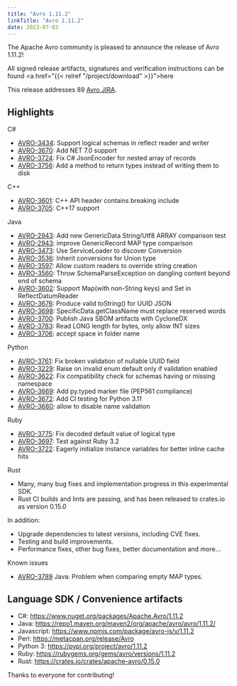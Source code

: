 ```yaml
---
title: "Avro 1.11.2"
linkTitle: "Avro 1.11.2"
date: 2023-07-03
---
```


<!--

 Licensed to the Apache Software Foundation (ASF) under one
 or more contributor license agreements.  See the NOTICE file
 distributed with this work for additional information
 regarding copyright ownership.  The ASF licenses this file
 to you under the Apache License, Version 2.0 (the
 "License"); you may not use this file except in compliance
 with the License.  You may obtain a copy of the License at

   https://www.apache.org/licenses/LICENSE-2.0

 Unless required by applicable law or agreed to in writing,
 software distributed under the License is distributed on an
 "AS IS" BASIS, WITHOUT WARRANTIES OR CONDITIONS OF ANY
 KIND, either express or implied.  See the License for the
 specific language governing permissions and limitations
 under the License.

-->

The Apache Avro community is pleased to announce the release of Avro 1.11.2!

All signed release artifacts, signatures and verification instructions can
be found <a href="{{< relref "/project/download" >}}">here</a>

This release addresses 89 [Avro JIRA](https://issues.apache.org/jira/issues/?jql=project%3DAVRO%20AND%20fixVersion%3D1.11.2).

## Highlights

C#
- [AVRO-3434](https://issues.apache.org/jira/browse/AVRO-3434): Support logical schemas in reflect reader and writer
- [AVRO-3670](https://issues.apache.org/jira/browse/AVRO-3670): Add NET 7.0 support
- [AVRO-3724](https://issues.apache.org/jira/browse/AVRO-3724): Fix C# JsonEncoder for nested array of records
- [AVRO-3756](https://issues.apache.org/jira/browse/AVRO-3756): Add a method to return types instead of writing them to disk

C++
- [AVRO-3601](https://issues.apache.org/jira/browse/AVRO-3601): C++ API header contains breaking include
- [AVRO-3705](https://issues.apache.org/jira/browse/AVRO-3705): C++17 support

Java
- [AVRO-2943](https://issues.apache.org/jira/browse/AVRO-2943): Add new GenericData String/Utf8 ARRAY comparison test
- [AVRO-2943](https://issues.apache.org/jira/browse/AVRO-2943): improve GenericRecord MAP type comparison
- [AVRO-3473](https://issues.apache.org/jira/browse/AVRO-3473): Use ServiceLoader to discover Conversion
- [AVRO-3536](https://issues.apache.org/jira/browse/AVRO-3536): Inherit conversions for Union type
- [AVRO-3597](https://issues.apache.org/jira/browse/AVRO-3597): Allow custom readers to override string creation
- [AVRO-3560](https://issues.apache.org/jira/browse/AVRO-3560): Throw SchemaParseException on dangling content beyond end of schema
- [AVRO-3602](https://issues.apache.org/jira/browse/AVRO-3602): Support Map(with non-String keys) and Set in ReflectDatumReader
- [AVRO-3676](https://issues.apache.org/jira/browse/AVRO-3676): Produce valid toString() for UUID JSON
- [AVRO-3698](https://issues.apache.org/jira/browse/AVRO-3698): SpecificData.getClassName must replace reserved words
- [AVRO-3700](https://issues.apache.org/jira/browse/AVRO-3700): Publish Java SBOM artifacts with CycloneDX
- [AVRO-3783](https://issues.apache.org/jira/browse/AVRO-3783): Read LONG length for bytes, only allow INT sizes
- [AVRO-3706](https://issues.apache.org/jira/browse/AVRO-3706): accept space in folder name

Python
- [AVRO-3761](https://issues.apache.org/jira/browse/AVRO-3761): Fix broken validation of nullable UUID field
- [AVRO-3229](https://issues.apache.org/jira/browse/AVRO-3229): Raise on invalid enum default only if validation enabled
- [AVRO-3622](https://issues.apache.org/jira/browse/AVRO-3622): Fix compatibility check for schemas having or missing namespace
- [AVRO-3669](https://issues.apache.org/jira/browse/AVRO-3669): Add py.typed marker file (PEP561 compliance)
- [AVRO-3672](https://issues.apache.org/jira/browse/AVRO-3672): Add CI testing for Python 3.11
- [AVRO-3680](https://issues.apache.org/jira/browse/AVRO-3680): allow to disable name validation

Ruby
- [AVRO-3775](https://issues.apache.org/jira/browse/AVRO-3775): Fix decoded default value of logical type
- [AVRO-3697](https://issues.apache.org/jira/browse/AVRO-3697): Test against Ruby 3.2
- [AVRO-3722](https://issues.apache.org/jira/browse/AVRO-3722): Eagerly initialize instance variables for better inline cache hits

Rust
- Many, many bug fixes and implementation progress in this experimental SDK.
- Rust CI builds and lints are passing, and has been released to crates.io as version 0.15.0

In addition:
- Upgrade dependencies to latest versions, including CVE fixes.
- Testing and build improvements.
- Performance fixes, other bug fixes, better documentation and more...


Known issues
- [AVRO-3789](https://issues.apache.org/jira/browse/AVRO-3789) Java: Problem when comparing empty MAP types.

## Language SDK / Convenience artifacts

* C#: https://www.nuget.org/packages/Apache.Avro/1.11.2
* Java: https://repo1.maven.org/maven2/org/apache/avro/avro/1.11.2/
* Javascript: https://www.npmjs.com/package/avro-js/v/1.11.2
* Perl: https://metacpan.org/release/Avro
* Python 3: https://pypi.org/project/avro/1.11.2
* Ruby: https://rubygems.org/gems/avro/versions/1.11.2
* Rust: https://crates.io/crates/apache-avro/0.15.0

Thanks to everyone for contributing!

